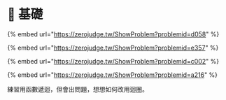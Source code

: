 # 🐌 基礎

{% embed url="https://zerojudge.tw/ShowProblem?problemid=d058" %}

{% embed url="https://zerojudge.tw/ShowProblem?problemid=e357" %}

{% embed url="https://zerojudge.tw/ShowProblem?problemid=c002" %}

{% embed url="https://zerojudge.tw/ShowProblem?problemid=a216" %}

練習用函數遞迴，但會出問題，想想如何改用迴圈。

